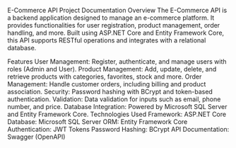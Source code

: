 E-Commerce API Project Documentation
Overview
The E-Commerce API is a backend application designed to manage an e-commerce platform. 
It provides functionalities for user registration, product management, order handling, and more. 
Built using ASP.NET Core and Entity Framework Core, this API supports RESTful operations and integrates with a relational database.

Features
User Management: Register, authenticate, and manage users with roles (Admin and User).
Product Management: Add, update, delete, and retrieve products with categories, favorites, stock and more.
Order Management: Handle customer orders, including billing and product association.
Security: Password hashing with BCrypt and token-based authentication.
Validation: Data validation for inputs such as email, phone number, and price.
Database Integration: Powered by Microsoft SQL Server and Entity Framework Core.
Technologies Used
Framework: ASP.NET Core
Database: Microsoft SQL Server
ORM: Entity Framework Core
Authentication: JWT Tokens
Password Hashing: BCrypt
API Documentation: Swagger (OpenAPI)
